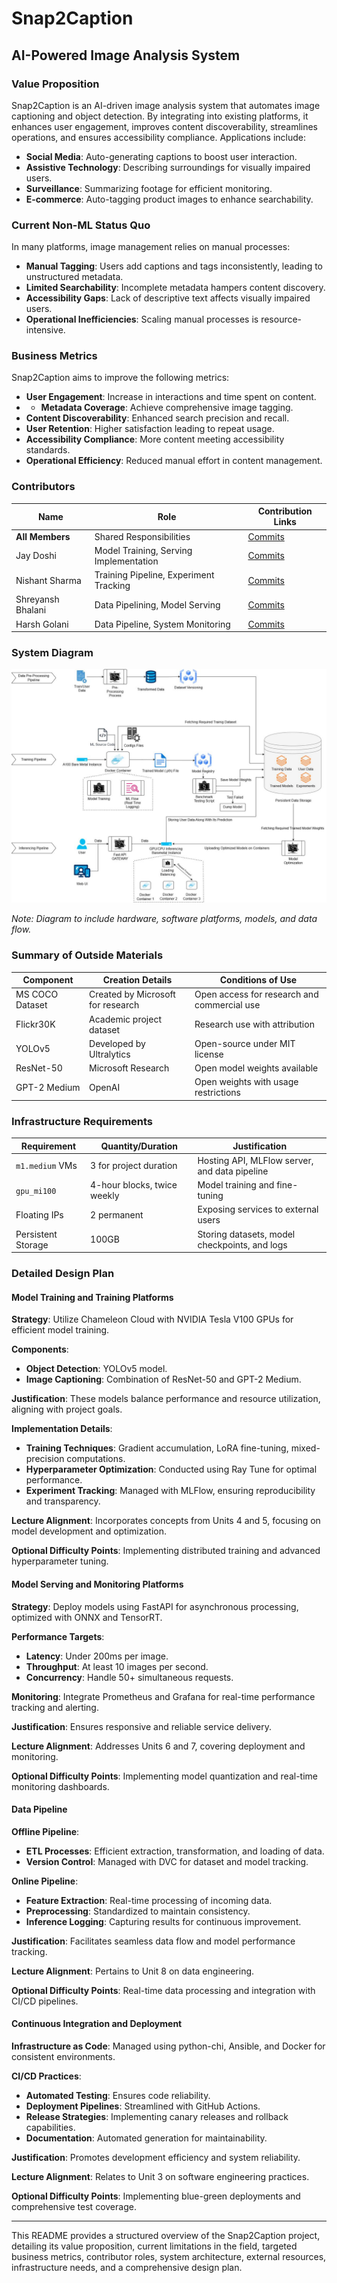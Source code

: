 # Snap2Caption

## AI-Powered Image Analysis System

### Value Proposition

Snap2Caption is an AI-driven image analysis system that automates image captioning and object detection. By integrating into existing platforms, it enhances user engagement, improves content discoverability, streamlines operations, and ensures accessibility compliance. Applications include:

- **Social Media**: Auto-generating captions to boost user interaction.
- **Assistive Technology**: Describing surroundings for visually impaired users.
- **Surveillance**: Summarizing footage for efficient monitoring.
- **E-commerce**: Auto-tagging product images to enhance searchability.

### Current Non-ML Status Quo

In many platforms, image management relies on manual processes:

- **Manual Tagging**: Users add captions and tags inconsistently, leading to unstructured metadata.
- **Limited Searchability**: Incomplete metadata hampers content discovery.
- **Accessibility Gaps**: Lack of descriptive text affects visually impaired users.
- **Operational Inefficiencies**: Scaling manual processes is resource-intensive.

### Business Metrics

Snap2Caption aims to improve the following metrics:

- **User Engagement**: Increase in interactions and time spent on content.
- - **Metadata Coverage**: Achieve comprehensive image tagging.
- **Content Discoverability**: Enhanced search precision and recall.
- **User Retention**: Higher satisfaction leading to repeat usage.
- **Accessibility Compliance**: More content meeting accessibility standards.
- **Operational Efficiency**: Reduced manual effort in content management.

### Contributors

| Name               | Role                                 | Contribution Links                      |
|--------------------|--------------------------------------|-----------------------------------------|
| **All Members**    | Shared Responsibilities              | [Commits](#)                            |
| Jay Doshi          | Model Training, Serving Implementation | [Commits](#)                            |
| Nishant Sharma     | Training Pipeline, Experiment Tracking | [Commits](#)                            |
| Shreyansh Bhalani  | Data Pipelining, Model Serving       | [Commits](#)                            |
| Harsh Golani       | Data Pipeline, System Monitoring     | [Commits](#)                            |

### System Diagram

![System Diagram](https://github.com/nishant-ai/Snap2Caption/blob/main/SystemDesign.jpeg)

*Note: Diagram to include hardware, software platforms, models, and data flow.*

### Summary of Outside Materials

| Component       | Creation Details               | Conditions of Use                         |
|-----------------|--------------------------------|-------------------------------------------|
| MS COCO Dataset | Created by Microsoft for research | Open access for research and commercial use |
| Flickr30K       | Academic project dataset       | Research use with attribution             |
| YOLOv5          | Developed by Ultralytics       | Open-source under MIT license             |
| ResNet-50       | Microsoft Research             | Open model weights available              |
| GPT-2 Medium    | OpenAI                         | Open weights with usage restrictions      |

### Infrastructure Requirements

| Requirement     | Quantity/Duration              | Justification                             |
|-----------------|-------------------------------|-------------------------------------------|
| `m1.medium` VMs | 3 for project duration        | Hosting API, MLFlow server, and data pipeline |
| `gpu_mi100`     | 4-hour blocks, twice weekly   | Model training and fine-tuning            |
| Floating IPs    | 2 permanent                   | Exposing services to external users       |
| Persistent Storage | 100GB                      | Storing datasets, model checkpoints, and logs |

### Detailed Design Plan

#### Model Training and Training Platforms

**Strategy**: Utilize Chameleon Cloud with NVIDIA Tesla V100 GPUs for efficient model training.

**Components**:
- **Object Detection**: YOLOv5 model.
- **Image Captioning**: Combination of ResNet-50 and GPT-2 Medium.

**Justification**: These models balance performance and resource utilization, aligning with project goals.

**Implementation Details**:
- **Training Techniques**: Gradient accumulation, LoRA fine-tuning, mixed-precision computations.
- **Hyperparameter Optimization**: Conducted using Ray Tune for optimal performance.
- **Experiment Tracking**: Managed with MLFlow, ensuring reproducibility and transparency.

**Lecture Alignment**: Incorporates concepts from Units 4 and 5, focusing on model development and optimization.

**Optional Difficulty Points**: Implementing distributed training and advanced hyperparameter tuning.

#### Model Serving and Monitoring Platforms

**Strategy**: Deploy models using FastAPI for asynchronous processing, optimized with ONNX and TensorRT.

**Performance Targets**:
- **Latency**: Under 200ms per image.
- **Throughput**: At least 10 images per second.
- **Concurrency**: Handle 50+ simultaneous requests.

**Monitoring**: Integrate Prometheus and Grafana for real-time performance tracking and alerting.

**Justification**: Ensures responsive and reliable service delivery.

**Lecture Alignment**: Addresses Units 6 and 7, covering deployment and monitoring.

**Optional Difficulty Points**: Implementing model quantization and real-time monitoring dashboards.

#### Data Pipeline

**Offline Pipeline**:
- **ETL Processes**: Efficient extraction, transformation, and loading of data.
- **Version Control**: Managed with DVC for dataset and model tracking.

**Online Pipeline**:
- **Feature Extraction**: Real-time processing of incoming data.
- **Preprocessing**: Standardized to maintain consistency.
- **Inference Logging**: Capturing results for continuous improvement.

**Justification**: Facilitates seamless data flow and model performance tracking.

**Lecture Alignment**: Pertains to Unit 8 on data engineering.

**Optional Difficulty Points**: Real-time data processing and integration with CI/CD pipelines.

#### Continuous Integration and Deployment

**Infrastructure as Code**: Managed using python-chi, Ansible, and Docker for consistent environments.

**CI/CD Practices**:
- **Automated Testing**: Ensures code reliability.
- **Deployment Pipelines**: Streamlined with GitHub Actions.
- **Release Strategies**: Implementing canary releases and rollback capabilities.
- **Documentation**: Automated generation for maintainability.

**Justification**: Promotes development efficiency and system reliability.

**Lecture Alignment**: Relates to Unit 3 on software engineering practices.

**Optional Difficulty Points**: Implementing blue-green deployments and comprehensive test coverage.

---

This README provides a structured overview of the Snap2Caption project, detailing its value proposition, current limitations in the field, targeted business metrics, contributor roles, system architecture, external resources, infrastructure needs, and a comprehensive design plan.
